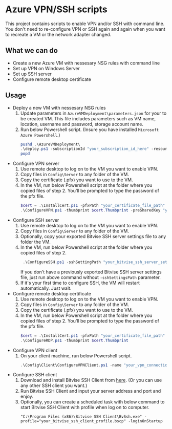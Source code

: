 # Azure VPN/SSH scripts

This project contains scripts to enable VPN and/or SSH with command line. You don't need to re-configure VPN or SSH again and again when you want to recreate a VM or the network adapter changed.

## What we can do
  - Create a new Azure VM with nessesary NSG rules with command line
  - Set up VPN on Windows Server
  - Set up SSH server
  - Configure remote desktop certificate

## Usage

* Deploy a new VM with nessesary NSG rules
    1. Update parameters in `AzureVMDeployment\parameters.json` for your to be created VM. This file includes parameters such as VM name, location, username and password, storage account name.
    2. Run below Powershell script. (Insure you have installed `Microsoft Azure Powershell`.)
        ```powershell
        pushd .\AzureVMDeployment\
        .\deploy.ps1 -subscriptionId "your_subscription_id_here" -resourceGroupName "your_resource_group_name_here" -resourceGroupLocation "your_resource_group_location_here" -deploymentName "your_deployment_name_here"
        popd
        ```
* Configure VPN server
    1. Use remote desktop to log on to the VM you want to enable VPN.
    2. Copy files in `Config\Server` to any folder of the VM.
    3. Copy the certificate (.pfx) you want to use to the VM.
    4. In the VM, run below Powershell script at the folder where you copied files of step 2. You'll be prompted to type the password of the pfx file.
        ```powershell
        $cert = .\InstallCert.ps1 -pfxPath "your_certificate_file_path"
        .\ConfigureVPN.ps1 -thumbprint $cert.Thumbprint -preSharedKey "your_presharedkey_for_l2tp_ipsec_here"
        ```
* Configure SSH server
    1. Use remote desktop to log on to the VM you want to enable VPN.
    2. Copy files in `Config\Server` to any folder of the VM.
    3. Optionally, copy your exported Bitvise SSH server settings file to any folder the VM.
    4. In the VM, run below Powershell script at the folder where you copied files of step 2.
        ```powershell
         .\ConfigureSSH.ps1 -sshSettingPath "your_bitvise_ssh_server_settings_file.wst"
        ```
        If you don't have a previously exported Bitvise SSH server settings file, just run above command without `-sshSettingsPath` parameter.
    5. If it's your first time to configure SSH, the VM will restart automatically. Just wait.
* Configure remote desktop certificate
    1. Use remote desktop to log on to the VM you want to enable VPN.
    2. Copy files in `Config\Server` to any folder of the VM.
    3. Copy the certificate (.pfx) you want to use to the VM.
    4. In the VM, run below Powershell script at the folder where you copied files of step 2. You'll be prompted to type the password of the pfx file.
        ```powershell
        $cert = .\InstallCert.ps1 -pfxPath "your_certificate_file_path"
        .\ConfigureRDP.ps1 -thumbprint $cert.Thumbprint
        ```
* Configure VPN client
    1. On your client machine, run below Powershell script.
        ```powershell
        .\Config\Client\ConfigureVPNClient.ps1 -name "your_vpn_connection_name_here" -serverAddress "your_vpn_server_address_here"
        ```
* Configure SSH client
    1. Download and install Bitvise SSH Client from [here](https://www.bitvise.com/ssh-client-download). (Or you can use any other SSH client you want.)
    2. Run Bitvise SSH Client and input your server address and port and enjoy.
    3. Optionally, you can create a scheduled task with below command to start Bitvise SSH Client with profile when log on to computer.
        ```batch
        "C:\Program Files (x86)\Bitvise SSH Client\BvSsh.exe" -profile="your_bitvise_ssh_client_profile.bscp" -loginOnStartup
        ```